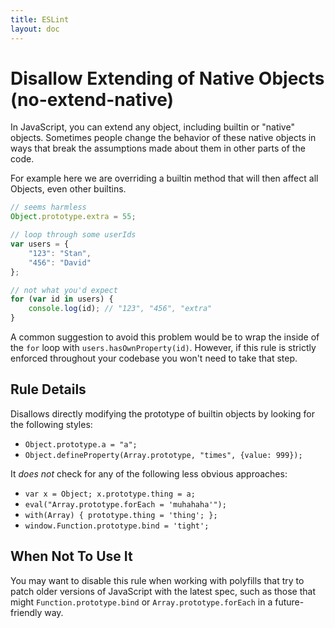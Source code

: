 ```yaml
---
title: ESLint
layout: doc
---
```

<!-- Note: No pull requests accepted for this file. See README.md in the root directory for details. -->
# Disallow Extending of Native Objects (no-extend-native)

In JavaScript, you can extend any object, including builtin or "native" objects. Sometimes people change the behavior of these native objects in ways that break the assumptions made about them in other parts of the code.

For example here we are overriding a builtin method that will then affect all Objects, even other builtins.

```js
// seems harmless
Object.prototype.extra = 55;

// loop through some userIds
var users = {
    "123": "Stan",
    "456": "David"
};

// not what you'd expect
for (var id in users) {
    console.log(id); // "123", "456", "extra"
}
```

A common suggestion to avoid this problem would be to wrap the inside of the `for` loop with `users.hasOwnProperty(id)`. However, if this rule is strictly enforced throughout your codebase you won't need to take that step.

## Rule Details

Disallows directly modifying the prototype of builtin objects by looking for the following styles:

- `Object.prototype.a = "a";`
- `Object.defineProperty(Array.prototype, "times", {value: 999});`

It *does not* check for any of the following less obvious approaches:

- `var x = Object; x.prototype.thing = a;`
- `eval("Array.prototype.forEach = 'muhahaha'");`
- `with(Array) { prototype.thing = 'thing'; };`
- `window.Function.prototype.bind = 'tight';`

## When Not To Use It

You may want to disable this rule when working with polyfills that try to patch older versions of JavaScript with the latest spec, such as those that might `Function.prototype.bind` or `Array.prototype.forEach` in a future-friendly way.
